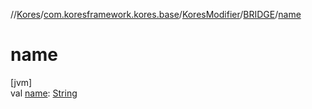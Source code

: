 //[Kores](../../../../index.md)/[com.koresframework.kores.base](../../index.md)/[KoresModifier](../index.md)/[BRIDGE](index.md)/[name](name.md)

# name

[jvm]\
val [name](name.md): [String](https://kotlinlang.org/api/latest/jvm/stdlib/kotlin/-string/index.html)
